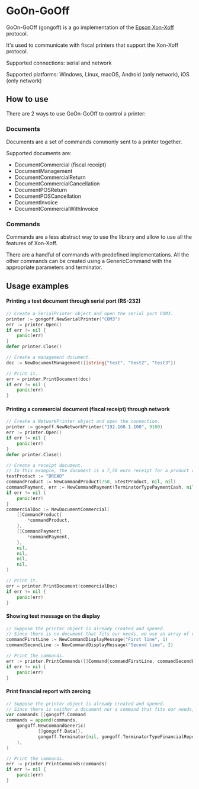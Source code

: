 # GoOn-GoOff

GoOn-GoOff (gongoff) is a go implementation of the [Epson Xon-Xoff](https://download.epson-biz.com/modules/pos/index.php?page=single_doc&cid=6735&pcat=51&pid=5811) protocol.

It's used to communicate with fiscal printers that support the Xon-Xoff protocol.

Supported connections: serial and network

Supported platforms: Windows, Linux, macOS, Android (only network), iOS (only network)

## How to use

There are 2 ways to use GoOn-GoOff to control a printer:

### Documents

Documents are a set of commands commonly sent to a printer together.

Supported documents are:
* DocumentCommercial (fiscal receipt)
* DocumentManagement
* DocumentCommercialReturn
* DocumentCommercialCancellation
* DocumentPOSReturn
* DocumentPOSCancellation
* DocumentInvoice
* DocumentCommercialWithInvoice

### Commands

Commands are a less abstract way to use the library and allow to use all the features of Xon-Xoff.

There are a handful of commands with predefined implementations. 
All the other commands can be created using a GenericCommand with the appropriate parameters and terminator. 

## Usage examples

#### Printing a test document through serial port (RS-232)
```go
// Create a SerialPrinter object and open the serial port COM3. 
printer := gongoff.NewSerialPrinter("COM3")
err := printer.Open()
if err != nil {
    panic(err)
}
defer printer.Close()

// Create a management document.
doc := NewDocumentManagement([]string{"test", "test2", "test3"})

// Print it.
err = printer.PrintDocument(doc)
if err != nil {
    panic(err)
}
```

#### Printing a commercial document (fiscal receipt) through network
```go
// Create a NetworkPrinter object and open the connection.
printer := gongoff.NewNetworkPrinter("192.168.1.100", 9100)
err := printer.Open()
if err != nil {
    panic(err)
}
defer printer.Close()

// Create a receipt document.
// In this example, the document is a 7,50 euro receipt for a product called "Bread" paid with cash.
testProduct := "BREAD"
commandProduct := NewCommandProduct(750, &testProduct, nil, nil)
commandPayment, err := NewCommandPayment(TerminatorTypePaymentCash, nil, nil)
if err != nil {
	panic(err)
}
commercialDoc := NewDocumentCommercial(
    []CommandProduct{
        *commandProduct,
    },
    []CommandPayment{
        *commandPayment,
    },
    nil,
    nil,
    nil,
    nil,
)

// Print it.
err = printer.PrintDocument(commercialDoc)
if err != nil {
    panic(err)
}
```

#### Showing test message on the display
```go
// Suppose the printer object is already created and opened.
// Since there is no document that fits our needs, we use an array of commands.
commandFirstLine := NewCommandDisplayMessage("First line", 1)
commandSecondLine := NewCommandDisplayMessage("Second line", 2)

// Print the commands.
err := printer.PrintCommands([]Command{commandFirstLine, commandSecondLine})
if err != nil {
    panic(err)
}
```

#### Print financial report with zeroing
```go
// Suppose the printer object is already created and opened.
// Since there is neither a document nor a command that fits our needs, we generate a generic command with the right terminator.
var commands []gongoff.Command
commands = append(commands, 
	gongoff.NewCommandGeneric(
            []gongoff.Data{},
            gongoff.Terminator{nil, gongoff.TerminatorTypeFinancialReportZeroing}, 
	),
)

// Print the commands.
err := printer.PrintCommands(commands)
if err != nil {
    panic(err)
}
```